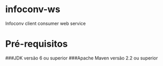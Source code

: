 # infoconv-ws
Infoconv client consumer web service 

# Pré-requisitos
###JDK versão 6 ou superior
###Apache Maven versão 2.2 ou superior

